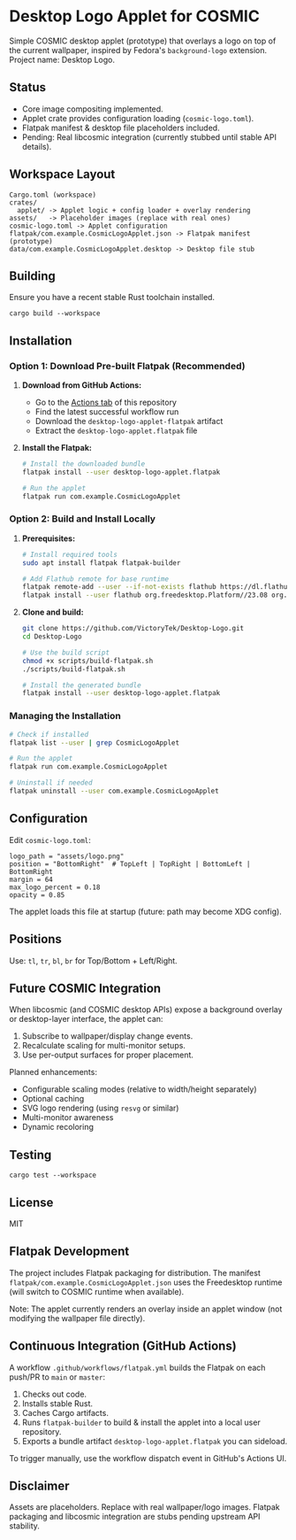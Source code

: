 # Desktop Logo Applet for COSMIC

Simple COSMIC desktop applet (prototype) that overlays a logo on top of the current wallpaper, inspired by Fedora's `background-logo` extension. Project name: Desktop Logo.

## Status
- Core image compositing implemented.
- Applet crate provides configuration loading (`cosmic-logo.toml`).
- Flatpak manifest & desktop file placeholders included.
- Pending: Real libcosmic integration (currently stubbed until stable API details).

## Workspace Layout
```
Cargo.toml (workspace)
crates/
  applet/ -> Applet logic + config loader + overlay rendering
assets/   -> Placeholder images (replace with real ones)
cosmic-logo.toml -> Applet configuration
flatpak/com.example.CosmicLogoApplet.json -> Flatpak manifest (prototype)
data/com.example.CosmicLogoApplet.desktop -> Desktop file stub
```

## Building
Ensure you have a recent stable Rust toolchain installed.

```
cargo build --workspace
```

## Installation

### Option 1: Download Pre-built Flatpak (Recommended)

1. **Download from GitHub Actions:**
   - Go to the [Actions tab](https://github.com/VictoryTek/Desktop-Logo/actions) of this repository
   - Find the latest successful workflow run
   - Download the `desktop-logo-applet-flatpak` artifact
   - Extract the `desktop-logo-applet.flatpak` file

2. **Install the Flatpak:**
   ```bash
   # Install the downloaded bundle
   flatpak install --user desktop-logo-applet.flatpak
   
   # Run the applet
   flatpak run com.example.CosmicLogoApplet
   ```

### Option 2: Build and Install Locally

1. **Prerequisites:**
   ```bash
   # Install required tools
   sudo apt install flatpak flatpak-builder
   
   # Add Flathub remote for base runtime
   flatpak remote-add --user --if-not-exists flathub https://dl.flathub.org/repo/flathub.flatpakrepo
   flatpak install --user flathub org.freedesktop.Platform//23.08 org.freedesktop.Sdk//23.08
   ```

2. **Clone and build:**
   ```bash
   git clone https://github.com/VictoryTek/Desktop-Logo.git
   cd Desktop-Logo
   
   # Use the build script
   chmod +x scripts/build-flatpak.sh
   ./scripts/build-flatpak.sh
   
   # Install the generated bundle
   flatpak install --user desktop-logo-applet.flatpak
   ```

### Managing the Installation

```bash
# Check if installed
flatpak list --user | grep CosmicLogoApplet

# Run the applet
flatpak run com.example.CosmicLogoApplet

# Uninstall if needed
flatpak uninstall --user com.example.CosmicLogoApplet
```

## Configuration
Edit `cosmic-logo.toml`:
```
logo_path = "assets/logo.png"
position = "BottomRight"  # TopLeft | TopRight | BottomLeft | BottomRight
margin = 64
max_logo_percent = 0.18
opacity = 0.85
```
The applet loads this file at startup (future: path may become XDG config).

## Positions
Use: `tl`, `tr`, `bl`, `br` for Top/Bottom + Left/Right.

## Future COSMIC Integration
When libcosmic (and COSMIC desktop APIs) expose a background overlay or desktop-layer interface, the applet can:
1. Subscribe to wallpaper/display change events.
2. Recalculate scaling for multi-monitor setups.
3. Use per-output surfaces for proper placement.

Planned enhancements:
- Configurable scaling modes (relative to width/height separately)
- Optional caching
- SVG logo rendering (using `resvg` or similar)
- Multi-monitor awareness
- Dynamic recoloring

## Testing
```
cargo test --workspace
```

## License
MIT

## Flatpak Development

The project includes Flatpak packaging for distribution. The manifest `flatpak/com.example.CosmicLogoApplet.json` uses the Freedesktop runtime (will switch to COSMIC runtime when available).

Note: The applet currently renders an overlay inside an applet window (not modifying the wallpaper file directly).

## Continuous Integration (GitHub Actions)
A workflow `.github/workflows/flatpak.yml` builds the Flatpak on each push/PR to `main` or `master`:
1. Checks out code.
2. Installs stable Rust.
3. Caches Cargo artifacts.
4. Runs `flatpak-builder` to build & install the applet into a local user repository.
5. Exports a bundle artifact `desktop-logo-applet.flatpak` you can sideload.

To trigger manually, use the workflow dispatch event in GitHub's Actions UI.

## Disclaimer
Assets are placeholders. Replace with real wallpaper/logo images. Flatpak packaging and libcosmic integration are stubs pending upstream API stability.
